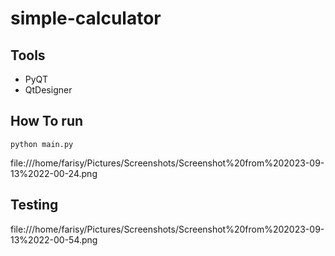# simple-calculator

##  Tools
- PyQT
- QtDesigner

## How To run
`python main.py`


file:///home/farisy/Pictures/Screenshots/Screenshot%20from%202023-09-13%2022-00-24.png


## Testing
file:///home/farisy/Pictures/Screenshots/Screenshot%20from%202023-09-13%2022-00-54.png


